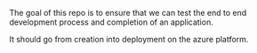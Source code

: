 The goal of this repo is to ensure that we can test the end to end development
process and completion of an application.

It should go from creation into deployment on the azure platform. 
